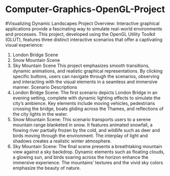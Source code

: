 # Computer-Graphics-OpenGL-Project
#Visualizing Dynamic Landscapes
Project Overview:
Interactive graphical applications provide a fascinating way to simulate real-world environments and processes. This project, developed using the OpenGL Utility Toolkit (GLUT), features three distinct interactive scenarios that offer a captivating visual experience:
1.	London Bridge Scene
2.	Snow Mountain Scene
3.	Sky Mountain Scene
This project emphasizes smooth transitions, dynamic animations, and realistic graphical representations. By clicking specific buttons, users can navigate through the scenarios, observing and interacting with the visual elements in a seamless and immersive manner.
Scenario Descriptions
1.	London Bridge Scene: The first scenario depicts London Bridge in an evening setting, complete with dynamic lighting effects to simulate the city’s ambience. Key elements include moving vehicles, pedestrians crossing the bridge, boats gliding across the Thames, and reflections of the city lights in the water.
2.	Snow Mountain Scene: This scenario transports users to a serene mountain range blanketed in snow. It features animated snowfall, a flowing river partially frozen by the cold, and wildlife such as deer and birds moving through the environment. The interplay of light and shadows creates a realistic winter atmosphere.
3.	Sky Mountain Scene: The final scene presents a breathtaking mountain view against a sky backdrop. Dynamic elements such as floating clouds, a glowing sun, and birds soaring across the horizon enhance the immersive experience. The mountains’ textures and the vivid sky colors emphasize the beauty of nature.
